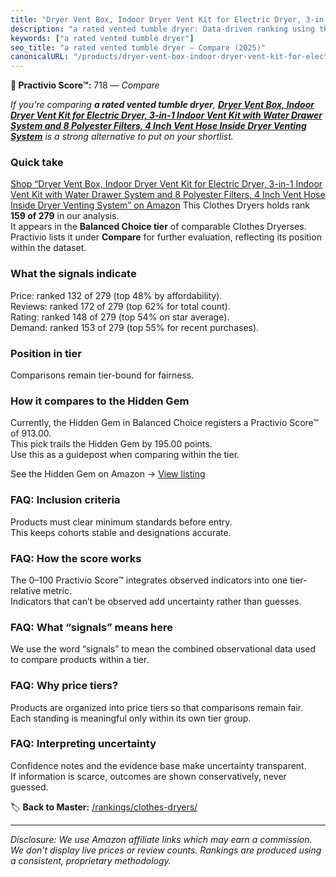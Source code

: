 ```yaml
---
title: "Dryer Vent Box, Indoor Dryer Vent Kit for Electric Dryer, 3-in-1 Indoor Vent Kit with Water Drawer System and 8 Polyester Filters, 4 Inch Vent Hose Inside Dryer Venting System"
description: "a rated vented tumble dryer: Data-driven ranking using the Practivio Score™. Positioned by quality, value, demand, findability, momentum."
keywords: ["a rated vented tumble dryer"]
seo_title: "a rated vented tumble dryer — Compare (2025)"
canonicalURL: "/products/dryer-vent-box-indoor-dryer-vent-kit-for-electric-dryer-3-in-1-indoor-vent-kit-with-water-drawer-system-and-8-polyester-filters-4-inch-vent-hose-inside-dryer-venting-system-B0DM1Y7FL4/"
---
```


**🛒 Practivio Score™:** 718 — _Compare_


*If you're comparing **a rated vented tumble dryer**, **[Dryer Vent Box, Indoor Dryer Vent Kit for Electric Dryer, 3-in-1 Indoor Vent Kit with Water Drawer System and 8 Polyester Filters, 4 Inch Vent Hose Inside Dryer Venting System](https://www.amazon.com/dp/B0DM1Y7FL4?tag=practivio-20)** is a strong alternative to put on your shortlist.*
### Quick take
[Shop “Dryer Vent Box, Indoor Dryer Vent Kit for Electric Dryer, 3-in-1 Indoor Vent Kit with Water Drawer System and 8 Polyester Filters, 4 Inch Vent Hose Inside Dryer Venting System” on Amazon](https://www.amazon.com/dp/B0DM1Y7FL4?tag=practivio-20)
This Clothes Dryers holds rank **159 of 279** in our analysis.  
It appears in the **Balanced Choice tier** of comparable Clothes Dryerses.  
Practivio lists it under **Compare** for further evaluation, reflecting its position within the dataset.

### What the signals indicate
Price: ranked 132 of 279 (top 48% by affordability).  
Reviews: ranked 172 of 279 (top 62% for total count).  
Rating: ranked 148 of 279 (top 54% on star average).  
Demand: ranked 153 of 279 (top 55% for recent purchases).

### Position in tier
Comparisons remain tier-bound for fairness.

### How it compares to the Hidden Gem
Currently, the Hidden Gem in Balanced Choice registers a Practivio Score™ of 913.00.  
This pick trails the Hidden Gem by 195.00 points.  
Use this as a guidepost when comparing within the tier.  

See the Hidden Gem on Amazon → [View listing](https://www.amazon.com/dp/B00Q4X2FSM?tag=practivio-20)

### FAQ: Inclusion criteria
Products must clear minimum standards before entry.  
This keeps cohorts stable and designations accurate.

### FAQ: How the score works
The 0–100 Practivio Score™ integrates observed indicators into one tier-relative metric.  
Indicators that can’t be observed add uncertainty rather than guesses.

### FAQ: What “signals” means here
We use the word “signals” to mean the combined observational data used to compare products within a tier.

### FAQ: Why price tiers?
Products are organized into price tiers so that comparisons remain fair.  
Each standing is meaningful only within its own tier group.

### FAQ: Interpreting uncertainty
Confidence notes and the evidence base make uncertainty transparent.  
If information is scarce, outcomes are shown conservatively, never guessed.

<!-- Missing template for Compare/CompareWithinPriceClass -->


🏷️ **Back to Master:** [/rankings/clothes-dryers/](/rankings/clothes-dryers/)

---
_Disclosure: We use Amazon affiliate links which may earn a commission. We don’t display live prices or review counts. Rankings are produced using a consistent, proprietary methodology._
